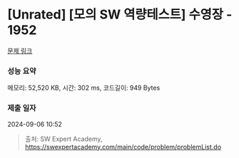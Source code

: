 # [Unrated] [모의 SW 역량테스트] 수영장 - 1952 

[문제 링크](https://swexpertacademy.com/main/code/problem/problemDetail.do?contestProbId=AV5PpFQaAQMDFAUq) 

### 성능 요약

메모리: 52,520 KB, 시간: 302 ms, 코드길이: 949 Bytes

### 제출 일자

2024-09-06 10:52



> 출처: SW Expert Academy, https://swexpertacademy.com/main/code/problem/problemList.do